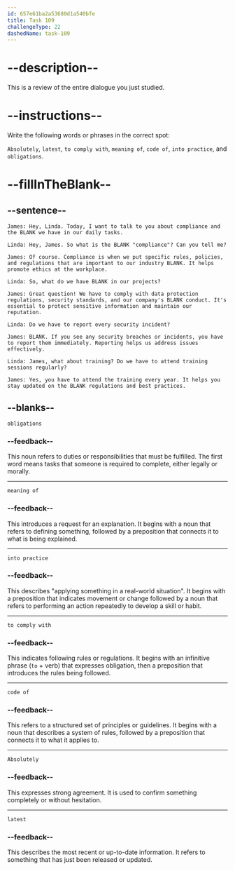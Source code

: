 ```yaml
---
id: 657e61ba2a53680d1a540bfe
title: Task 109
challengeType: 22
dashedName: task-109
---
```


<!-- REVIEW -->

# --description--

This is a review of the entire dialogue you just studied.

# --instructions--

Write the following words or phrases in the correct spot:

`Absolutely`, `latest`, `to comply with`, `meaning of`, `code of`, `into practice`, and `obligations`.

# --fillInTheBlank--

## --sentence--

`James: Hey, Linda. Today, I want to talk to you about compliance and the BLANK we have in our daily tasks.`  

`Linda: Hey, James. So what is the BLANK "compliance"? Can you tell me?`  

`James: Of course. Compliance is when we put specific rules, policies, and regulations that are important to our industry BLANK. It helps promote ethics at the workplace.`  

`Linda: So, what do we have BLANK in our projects?`  

`James: Great question! We have to comply with data protection regulations, security standards, and our company's BLANK conduct. It's essential to protect sensitive information and maintain our reputation.`  

`Linda: Do we have to report every security incident?`  

`James: BLANK. If you see any security breaches or incidents, you have to report them immediately. Reporting helps us address issues effectively.`  

`Linda: James, what about training? Do we have to attend training sessions regularly?`  

`James: Yes, you have to attend the training every year. It helps you stay updated on the BLANK regulations and best practices.`  

## --blanks--

`obligations`  

### --feedback--

This noun refers to duties or responsibilities that must be fulfilled. The first word means tasks that someone is required to complete, either legally or morally.  

---  

`meaning of`  

### --feedback--

This introduces a request for an explanation. It begins with a noun that refers to defining something, followed by a preposition that connects it to what is being explained.  

---  

`into practice`  

### --feedback--

This describes "applying something in a real-world situation". It begins with a preposition that indicates movement or change followed by a noun that refers to performing an action repeatedly to develop a skill or habit.

---  

`to comply with`  

### --feedback--

This indicates following rules or regulations. It begins with an infinitive phrase (`to` + verb) that expresses obligation, then a preposition that introduces the rules being followed.  

---  

`code of`  

### --feedback--

This refers to a structured set of principles or guidelines. It begins with a noun that describes a system of rules, followed by a preposition that connects it to what it applies to.  

---  

`Absolutely`  

### --feedback--

This expresses strong agreement. It is used to confirm something completely or without hesitation.

---  

`latest`  

### --feedback--

This describes the most recent or up-to-date information. It refers to something that has just been released or updated.
